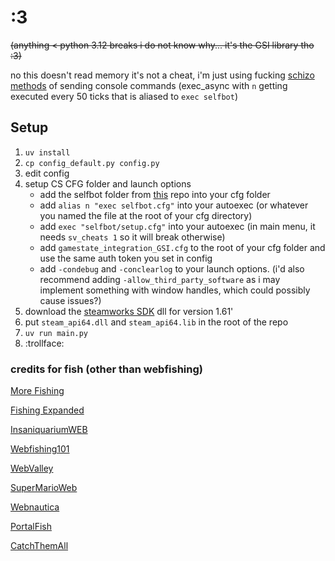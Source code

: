 # :3

~~(anything < python 3.12 breaks i do not know why... it's the GSI library tho :3)~~

no this doesn't read memory it's not a cheat, i'm just using fucking [schizo methods](https://github.com/Pandaptable/CS-dotfiles/tree/main/selfbot/ticks) of sending console commands (exec_async with `n` getting executed every 50 ticks that is aliased to `exec selfbot`)

## Setup
1. `uv install`
2. `cp config_default.py config.py`
3. edit config
4. setup CS CFG folder and launch options
	- add the selfbot folder from [this](https://github.com/Pandaptable/CS-dotfiles) repo into your cfg folder
	- add `alias n "exec selfbot.cfg"` into your autoexec (or whatever you named the file at the root of your cfg directory)
	- add `exec "selfbot/setup.cfg"` into your autoexec (in main menu, it needs `sv_cheats 1` so it will break otherwise)
	- add `gamestate_integration_GSI.cfg` to the root of your cfg folder and use the same auth token you set in config
 	- add `-condebug` and `-conclearlog` to your launch options. (i'd also recommend adding `-allow_third_party_software` as i may implement something with window handles, which could possibly cause issues?)
5. download the [steamworks SDK](https://partner.steamgames.com/downloads/list) dll for version 1.61'
7. put `steam_api64.dll` and `steam_api64.lib` in the root of the repo
8. `uv run main.py`
9. :trollface:

### credits for fish (other than webfishing)
[More Fishing](https://github.com/reallymako/MoreFishingWEBFISHING)

[Fishing Expanded](https://github.com/coolbot100s/FishingExpanded)

[InsaniquariumWEB](https://github.com/MonkeyMan1242/InsaniquariumWEB)

[Webfishing101](https://github.com/Mudkipster/Webfishing101)

[WebValley](https://thunderstore.io/c/webfishing/p/Junohno/WebValley/)

[SuperMarioWeb](https://github.com/MonkeyMan1242/SuperMarioWEB)

[Webnautica](https://github.com/SecondEgg101/Webnautica)

[PortalFish](https://thunderstore.io/c/webfishing/p/Amma/PortalFish/)

[CatchThemAll](https://thunderstore.io/c/webfishing/p/hostileonion/CatchThemAll/)

